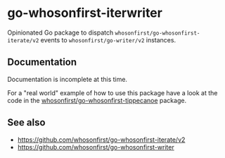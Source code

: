 # go-whosonfirst-iterwriter

Opinionated Go package to dispatch `whosonfirst/go-whosonfirst-iterate/v2` events to `whosonfirst/go-writer/v2` instances.

## Documentation

Documentation is incomplete at this time.

For a "real world" example of how to use this package have a look at the code in the [whosonfirst/go-whosonfirst-tippecanoe](https://github.com/whosonfirst/go-whosonfirst-tippecanoe) package.

## See also

* https://github.com/whosonfirst/go-whosonfirst-iterate/v2
* https://github.com/whosonfirst/go-whosonfirst-writer